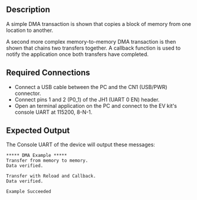 ## Description

A simple DMA transaction is shown that copies a block of memory from one location to another.

A second more complex memory-to-memory DMA transaction is then shown that chains two transfers together.  A callback function is used to notify the application once both transfers have completed.

## Required Connections

-   Connect a USB cable between the PC and the CN1 (USB/PWR) connector.
-   Connect pins 1 and 2 (P0_1) of the JH1 (UART 0 EN) header.
-   Open an terminal application on the PC and connect to the EV kit's console UART at 115200, 8-N-1.

## Expected Output

The Console UART of the device will output these messages:

```
***** DMA Example *****
Transfer from memory to memory.
Data verified.

Transfer with Reload and Callback.
Data verified.

Example Succeeded
```


